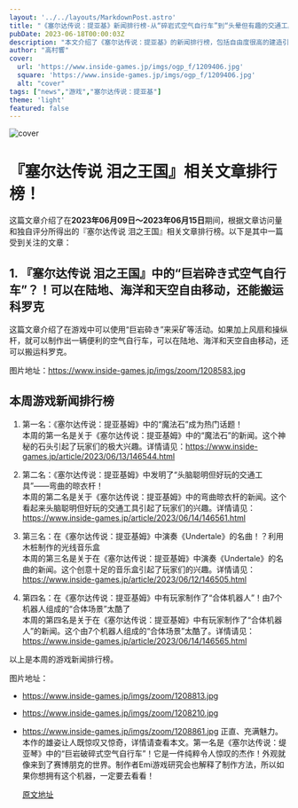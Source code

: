 ```yaml
---
layout: '../../layouts/MarkdownPost.astro'
title: "《塞尔达传说：提亚基》新闻排行榜-从“碎岩式空气自行车”到“头晕但有趣的交通工具”...自由度太高的建造引起关注！"
pubDate: 2023-06-18T00:00:03Z
description: "本文介绍了《塞尔达传说：提亚基》的新闻排行榜，包括自由度很高的建造引起关注等内容。"
author: "高村響"
cover:
  url: 'https://www.inside-games.jp/imgs/ogp_f/1209406.jpg'
  square: 'https://www.inside-games.jp/imgs/ogp_f/1209406.jpg'
  alt: "cover"
tags: ["news","游戏","塞尔达传说：提亚基"]
theme: 'light'
featured: false
---
```


![cover](https://www.inside-games.jp/imgs/ogp_f/1209406.jpg)

# 『塞尔达传说 泪之王国』相关文章排行榜！

这篇文章介绍了在<b>2023年06月09日～2023年06月15日</b>期间，根据文章访问量和独自评分所得出的『塞尔达传说 泪之王国』相关文章排行榜。以下是其中一篇受到关注的文章：

## 1. 『塞尔达传说 泪之王国』中的“巨岩砕き式空气自行车”？！可以在陆地、海洋和天空自由移动，还能搬运科罗克

这篇文章介绍了在游戏中可以使用“巨岩砕き”来采矿等活动。如果加上风扇和操纵杆，就可以制作出一辆便利的空气自行车，可以在陆地、海洋和天空自由移动，还可以搬运科罗克。 

图片地址：https://www.inside-games.jp/imgs/zoom/1208583.jpg
## 本周游戏新闻排行榜

1. 第一名：《塞尔达传说：提亚基姆》中的“魔法石”成为热门话题！<br>本周的第一名是关于《塞尔达传说：提亚基姆》中的“魔法石”的新闻。这个神秘的石头引起了玩家们的极大兴趣。详情请见：<a href="https://www.inside-games.jp/article/2023/06/13/146544.html">https://www.inside-games.jp/article/2023/06/13/146544.html</a>

2. 第二名：《塞尔达传说：提亚基姆》中发明了“头脑聪明但好玩的交通工具”——弯曲的晾衣杆！<br>本周的第二名是关于《塞尔达传说：提亚基姆》中的弯曲晾衣杆的新闻。这个看起来头脑聪明但好玩的交通工具引起了玩家们的兴趣。详情请见：<a href="https://www.inside-games.jp/article/2023/06/14/146561.html">https://www.inside-games.jp/article/2023/06/14/146561.html</a>

3. 第三名：在《塞尔达传说：提亚基姆》中演奏《Undertale》的名曲！？利用木桩制作的光线音乐盒<br>本周的第三名是关于在《塞尔达传说：提亚基姆》中演奏《Undertale》的名曲的新闻。这个创意十足的音乐盒引起了玩家们的兴趣。详情请见：<a href="https://www.inside-games.jp/article/2023/06/12/146505.html">https://www.inside-games.jp/article/2023/06/12/146505.html</a>

4. 第四名：在《塞尔达传说：提亚基姆》中有玩家制作了“合体机器人”！由7个机器人组成的“合体场景”太酷了<br>本周的第四名是关于在《塞尔达传说：提亚基姆》中有玩家制作了“合体机器人”的新闻。这个由7个机器人组成的“合体场景”太酷了。详情请见：<a href="https://www.inside-games.jp/article/2023/06/14/146565.html">https://www.inside-games.jp/article/2023/06/14/146565.html</a>

以上是本周的游戏新闻排行榜。

图片地址：<br>
- https://www.inside-games.jp/imgs/zoom/1208813.jpg
- https://www.inside-games.jp/imgs/zoom/1208210.jpg
- https://www.inside-games.jp/imgs/zoom/1208861.jpg
正直、充满魅力。本作的雄姿让人既惊叹又惊奇，详情请查看本文。第一名是《塞尔达传说：缇亚琴》中的“巨岩破碎式空气自行车”！它是一件纯粹令人惊叹的杰作！外观就像来到了赛博朋克的世界。制作者Emi游戏研究会也解释了制作方法，所以如果你想拥有这个机器，一定要去看看！

  [原文地址](https://www.inside-games.jp/article/2023/06/18/146628.html)
